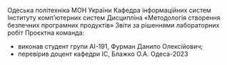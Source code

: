 Одеська політехніка МОН України
Кафедра інформаційних систем Інституту комп’ютерних систем
Дисципліна «Методологія створення безпечних програмних продуктів»
Звіти за рішеннями лабораторних робіт
Проєктна команда:
- виконав студент групи AI-191, Фурман Данило Олексійович;
- перевірив доцент кафедри ІС, Блажко О.А.
Одеса-2023
